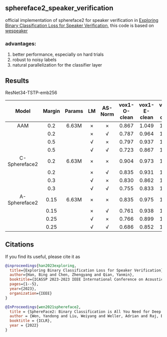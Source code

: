 ## sphereface2_speaker_verification

official implementation of sphereface2 for speaker verification in [Exploring Binary Classification Loss for Speaker Verification](https://ieeexplore.ieee.org/abstract/document/10094954), this code is based on [wespeaker](https://github.com/wenet-e2e/wespeaker)

### advantages:
1. better performance, especially on hard trials
2. robust to noisy labels
3. natural parallelization for the classifier layer

## Results

ResNet34-TSTP-emb256

| Model | Margin | Params | LM | AS-Norm | vox1-O-clean | vox1-E-clean | vox1-H-clean |
|:------:|:------:|:------:|:--:|:-------:|:------------:|:------------:|:------------:|
| AAM | 0.2 |6.63M | × | × | 0.867 | 1.049 | 1.959 |
|                      |    0.2 |  | × | √ | 0.787 | 0.964 | 1.726 |
|                      |   0.5 |   | √ | × | 0.797 | 0.937 | 1.695 |
|                      |   0.5  |  | √ | √ | 0.723 | 0.867 | 1.532 |
| C-Sphereface2 | 0.2 |6.63M | × | × | 0.904 | 0.973 | 1.737 |
|                      |  0.2 |      | × | √ | 0.835 | 0.931 | 1.652 |
|                      |  0.3 |     | √ | × | 0.830 | 0.862 | 1.510 |
|                      |  0.3 |     | √ | √ | 0.755 | 0.833 | 1.449 |
| A-Sphereface2 | 0.15 | 6.63M | × | × | 0.835 | 0.975 | 1.742 |
|                      |  0.15 |      | × | √ | 0.761 | 0.938 | 1.630 |
|                      |  0.25 |     | √ | × | 0.766 | 0.899 | 1.590 |
|                      |  0.25 |     | √ | √ | 0.686 | 0.852 | 1.480 |

## Citations
If you find its useful, please cite it as
```bibtex
@inproceedings{han2023exploring,
  title={Exploring Binary Classification Loss for Speaker Verification},
  author={Han, Bing and Chen, Zhengyang and Qian, Yanmin},
  booktitle={ICASSP 2023-2023 IEEE International Conference on Acoustics, Speech and Signal Processing (ICASSP)},
  pages={1--5},
  year={2023},
  organization={IEEE}
}

@InProceedings{wen2021sphereface2,
  title = {SphereFace2: Binary Classification is All You Need for Deep Face Recognition},
  author = {Wen, Yandong and Liu, Weiyang and Weller, Adrian and Raj, Bhiksha and Singh, Rita},
  booktitle = {ICLR},
  year = {2022}
}
```
